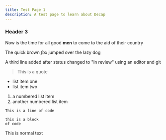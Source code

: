 ```yaml
---
title: Test Page 1
description: A test page to learn about Decap
---
```

### Header 3

Now is the time for all good **men** to come to the aid of their country

The quick brown *fox* jumped over the lazy dog

A third line added after status changed to "In review" using an editor and git

> This is a quote

* list item one
* list item two

1. a numbered list item
2. another numbered list item

`This is a line of code`

```
this is a block
of code
```

This is normal text
